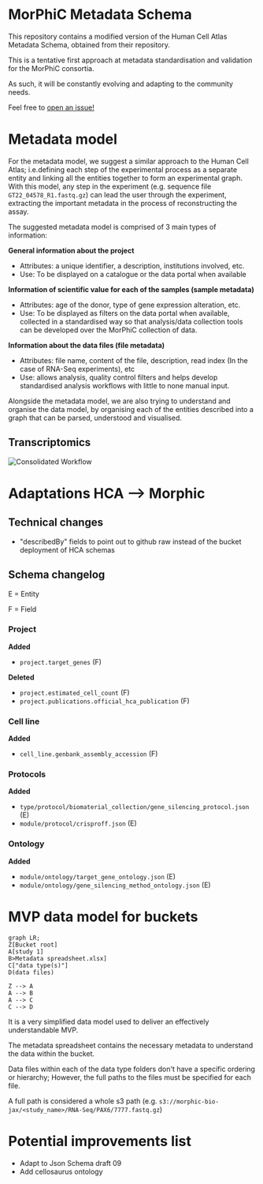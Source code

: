 # MorPhiC Metadata Schema

This repository contains a modified version of the Human Cell Atlas Metadata Schema, obtained from their repository.

This is a tentative first approach at metadata standardisation and validation for the MorPhiC consortia.

As such, it will be constantly evolving and adapting to the community needs.

Feel free to [open an issue!](https://github.com/morphic-bio/metadata-schema/issues/new)

# Metadata model

For the metadata model, we suggest a similar approach to the Human Cell Atlas; i.e.defining each step of the experimental process as a separate entity and linking all the entities together to form an experimental graph. With this model, any step in the experiment (e.g. sequence file `​​GT22_04578_R1.fastq.gz`) can lead the user through the experiment, extracting the important metadata in the process of reconstructing the assay.

The suggested metadata model is comprised of 3 main types of information:

**General information about the project**
- Attributes: a unique identifier, a description, institutions involved, etc.
- Use: To be displayed on a catalogue or the data portal when available

**Information of scientific value for each of the samples (sample metadata)**
- Attributes: age of the donor, type of gene expression alteration, etc.
- Use: To be displayed as filters on the data portal when available, collected in a standardised way so that analysis/data collection tools can be developed over the MorPhiC collection of data.

**Information about the data files (file metadata)**
- Attributes: file name, content of the file, description, read index (In the case of RNA-Seq experiments), etc
- Use: allows analysis, quality control filters and helps develop standardised analysis workflows with little to none manual input.

Alongside the metadata model, we are also trying to understand and organise the data model, by organising each of the entities described into a graph that can be parsed, understood and visualised.


## Transcriptomics

![Consolidated Workflow](Assets/Morphic%20consolidated.jpg)


# Adaptations HCA --> Morphic

## Technical changes
- "describedBy" fields to point out to github raw instead of the bucket deployment of HCA schemas

## Schema changelog

E = Entity

F = Field

### Project

**Added**
- `project.target_genes` (F)

**Deleted**
- `project.estimated_cell_count` (F)
- `project.publications.official_hca_publication` (F)


### Cell line
**Added**
- `cell_line.genbank_assembly_accession` (F)

### Protocols
**Added**
- `type/protocol/biomaterial_collection/gene_silencing_protocol.json` (E)
- `module/protocol/crisproff.json` (E)

### Ontology

**Added**
- `module/ontology/target_gene_ontology.json` (E)
- `module/ontology/gene_silencing_method_ontology.json` (E)

# MVP data model for buckets

```mermaid
graph LR;
Z[Bucket root]
A[study 1]
B>Metadata spreadsheet.xlsx]
C["data type(s)"]
D(data files)

Z --> A
A --> B
A --> C
C --> D
```

It is a very simplified data model used to deliver an effectively understandable MVP.

The metadata spreadsheet contains the necessary metadata to understand the data within the bucket.

Data files within each of the data type folders don't have a specific ordering or hierarchy; However, the full paths to 
the files must be specified for each file.

A full path is considered a whole s3 path (e.g. `s3://morphic-bio-jax/<study_name>/RNA-Seq/PAX6/7777.fastq.gz`)



# Potential improvements list
- Adapt to Json Schema draft 09
- Add cellosaurus ontology